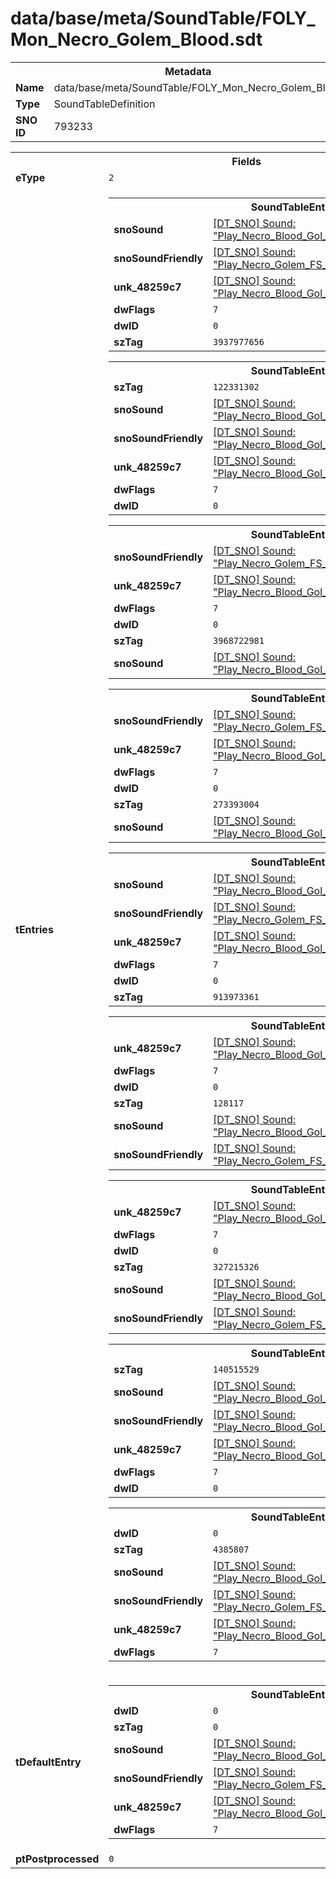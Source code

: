 <h1>data/base/meta/SoundTable/FOLY_Mon_Necro_Golem_Blood.sdt</h1><table><tr><th colspan="100%">Metadata</th></tr><tr><td><b>Name</b></td><td>data/base/meta/SoundTable/FOLY_Mon_Necro_Golem_Blood.sdt</td></tr><tr><td><b>Type</b></td><td>SoundTableDefinition</td></tr><tr><td><b>SNO ID</b></td><td>793233</td></tr></table>

<table><tr><th colspan="100%">Fields</th></tr><tr><td><b>eType</b></td><td><code>2</code></td></tr><tr><td><b>tEntries</b></td><td><table><tr><th colspan="100%">SoundTableEntry</th></tr><tr><td><b>snoSound</b></td><td><a href="..\Sound\Play_Necro_Blood_Gol_FOLY_Attk_1P.snd.md">[DT_SNO] Sound: "Play_Necro_Blood_Gol_FOLY_Attk_1P"</a></td></tr><tr><td><b>snoSoundFriendly</b></td><td><a href="..\Sound\Play_Necro_Golem_FS_Dupe_3P_Friendly.snd.md">[DT_SNO] Sound: "Play_Necro_Golem_FS_Dupe_3P_Friendly"</a></td></tr><tr><td><b>unk_48259c7</b></td><td><a href="..\Sound\Play_Necro_Blood_Gol_FOLY_Attk_3P_Enemy.snd.md">[DT_SNO] Sound: "Play_Necro_Blood_Gol_FOLY_Attk_3P_Enemy"</a></td></tr><tr><td><b>dwFlags</b></td><td><code>7</code></td></tr><tr><td><b>dwID</b></td><td><code>0</code></td></tr><tr><td><b>szTag</b></td><td><code>3937977656</code></td></tr></table>


<table><tr><th colspan="100%">SoundTableEntry</th></tr><tr><td><b>szTag</b></td><td><code>122331302</code></td></tr><tr><td><b>snoSound</b></td><td><a href="..\Sound\Play_Necro_Blood_Gol_FOLY_Death_1P.snd.md">[DT_SNO] Sound: "Play_Necro_Blood_Gol_FOLY_Death_1P"</a></td></tr><tr><td><b>snoSoundFriendly</b></td><td><a href="..\Sound\Play_Necro_Blood_Gol_FOLY_Death_3P_Friendly.snd.md">[DT_SNO] Sound: "Play_Necro_Blood_Gol_FOLY_Death_3P_Friendly"</a></td></tr><tr><td><b>unk_48259c7</b></td><td><a href="..\Sound\Play_Necro_Blood_Gol_FOLY_Death_3P_Enemy.snd.md">[DT_SNO] Sound: "Play_Necro_Blood_Gol_FOLY_Death_3P_Enemy"</a></td></tr><tr><td><b>dwFlags</b></td><td><code>7</code></td></tr><tr><td><b>dwID</b></td><td><code>0</code></td></tr></table>


<table><tr><th colspan="100%">SoundTableEntry</th></tr><tr><td><b>snoSoundFriendly</b></td><td><a href="..\Sound\Play_Necro_Golem_FS_Dupe_3P_Friendly.snd.md">[DT_SNO] Sound: "Play_Necro_Golem_FS_Dupe_3P_Friendly"</a></td></tr><tr><td><b>unk_48259c7</b></td><td><a href="..\Sound\Play_Necro_Blood_Gol_FOLY_GetHit_3P_Enemy.snd.md">[DT_SNO] Sound: "Play_Necro_Blood_Gol_FOLY_GetHit_3P_Enemy"</a></td></tr><tr><td><b>dwFlags</b></td><td><code>7</code></td></tr><tr><td><b>dwID</b></td><td><code>0</code></td></tr><tr><td><b>szTag</b></td><td><code>3968722981</code></td></tr><tr><td><b>snoSound</b></td><td><a href="..\Sound\Play_Necro_Blood_Gol_FOLY_GetHit_1P.snd.md">[DT_SNO] Sound: "Play_Necro_Blood_Gol_FOLY_GetHit_1P"</a></td></tr></table>


<table><tr><th colspan="100%">SoundTableEntry</th></tr><tr><td><b>snoSoundFriendly</b></td><td><a href="..\Sound\Play_Necro_Golem_FS_Dupe_3P_Friendly.snd.md">[DT_SNO] Sound: "Play_Necro_Golem_FS_Dupe_3P_Friendly"</a></td></tr><tr><td><b>unk_48259c7</b></td><td><a href="..\Sound\Play_Necro_Blood_Gol_FOLY_Knockback_3P_Enemy.snd.md">[DT_SNO] Sound: "Play_Necro_Blood_Gol_FOLY_Knockback_3P_Enemy"</a></td></tr><tr><td><b>dwFlags</b></td><td><code>7</code></td></tr><tr><td><b>dwID</b></td><td><code>0</code></td></tr><tr><td><b>szTag</b></td><td><code>273393004</code></td></tr><tr><td><b>snoSound</b></td><td><a href="..\Sound\Play_Necro_Blood_Gol_FOLY_Knockback_1P.snd.md">[DT_SNO] Sound: "Play_Necro_Blood_Gol_FOLY_Knockback_1P"</a></td></tr></table>


<table><tr><th colspan="100%">SoundTableEntry</th></tr><tr><td><b>snoSound</b></td><td><a href="..\Sound\Play_Necro_Blood_Gol_FOLY_Stunned_1P.snd.md">[DT_SNO] Sound: "Play_Necro_Blood_Gol_FOLY_Stunned_1P"</a></td></tr><tr><td><b>snoSoundFriendly</b></td><td><a href="..\Sound\Play_Necro_Golem_FS_Dupe_3P_Friendly.snd.md">[DT_SNO] Sound: "Play_Necro_Golem_FS_Dupe_3P_Friendly"</a></td></tr><tr><td><b>unk_48259c7</b></td><td><a href="..\Sound\Play_Necro_Blood_Gol_FOLY_Stunned_3P_Enemy.snd.md">[DT_SNO] Sound: "Play_Necro_Blood_Gol_FOLY_Stunned_3P_Enemy"</a></td></tr><tr><td><b>dwFlags</b></td><td><code>7</code></td></tr><tr><td><b>dwID</b></td><td><code>0</code></td></tr><tr><td><b>szTag</b></td><td><code>913973361</code></td></tr></table>


<table><tr><th colspan="100%">SoundTableEntry</th></tr><tr><td><b>unk_48259c7</b></td><td><a href="..\Sound\Play_Necro_Blood_Gol_FOLY_Run_3P_Enemy.snd.md">[DT_SNO] Sound: "Play_Necro_Blood_Gol_FOLY_Run_3P_Enemy"</a></td></tr><tr><td><b>dwFlags</b></td><td><code>7</code></td></tr><tr><td><b>dwID</b></td><td><code>0</code></td></tr><tr><td><b>szTag</b></td><td><code>128117</code></td></tr><tr><td><b>snoSound</b></td><td><a href="..\Sound\Play_Necro_Blood_Gol_FOLY_Run_1P.snd.md">[DT_SNO] Sound: "Play_Necro_Blood_Gol_FOLY_Run_1P"</a></td></tr><tr><td><b>snoSoundFriendly</b></td><td><a href="..\Sound\Play_Necro_Golem_FS_Dupe_3P_Friendly.snd.md">[DT_SNO] Sound: "Play_Necro_Golem_FS_Dupe_3P_Friendly"</a></td></tr></table>


<table><tr><th colspan="100%">SoundTableEntry</th></tr><tr><td><b>unk_48259c7</b></td><td><a href="..\Sound\Play_Necro_Blood_Gol_FOLY_Knockdown_3P_Enemy.snd.md">[DT_SNO] Sound: "Play_Necro_Blood_Gol_FOLY_Knockdown_3P_Enemy"</a></td></tr><tr><td><b>dwFlags</b></td><td><code>7</code></td></tr><tr><td><b>dwID</b></td><td><code>0</code></td></tr><tr><td><b>szTag</b></td><td><code>327215326</code></td></tr><tr><td><b>snoSound</b></td><td><a href="..\Sound\Play_Necro_Blood_Gol_FOLY_Knockdown_1P.snd.md">[DT_SNO] Sound: "Play_Necro_Blood_Gol_FOLY_Knockdown_1P"</a></td></tr><tr><td><b>snoSoundFriendly</b></td><td><a href="..\Sound\Play_Necro_Golem_FS_Dupe_3P_Friendly.snd.md">[DT_SNO] Sound: "Play_Necro_Golem_FS_Dupe_3P_Friendly"</a></td></tr></table>


<table><tr><th colspan="100%">SoundTableEntry</th></tr><tr><td><b>szTag</b></td><td><code>140515529</code></td></tr><tr><td><b>snoSound</b></td><td><a href="..\Sound\Play_Necro_Blood_Gol_FOLY_Spawn_1P.snd.md">[DT_SNO] Sound: "Play_Necro_Blood_Gol_FOLY_Spawn_1P"</a></td></tr><tr><td><b>snoSoundFriendly</b></td><td><a href="..\Sound\Play_Necro_Blood_Gol_FOLY_Spawn_3P_Friendly.snd.md">[DT_SNO] Sound: "Play_Necro_Blood_Gol_FOLY_Spawn_3P_Friendly"</a></td></tr><tr><td><b>unk_48259c7</b></td><td><a href="..\Sound\Play_Necro_Blood_Gol_FOLY_Spawn_3P_Enemy.snd.md">[DT_SNO] Sound: "Play_Necro_Blood_Gol_FOLY_Spawn_3P_Enemy"</a></td></tr><tr><td><b>dwFlags</b></td><td><code>7</code></td></tr><tr><td><b>dwID</b></td><td><code>0</code></td></tr></table>


<table><tr><th colspan="100%">SoundTableEntry</th></tr><tr><td><b>dwID</b></td><td><code>0</code></td></tr><tr><td><b>szTag</b></td><td><code>4385807</code></td></tr><tr><td><b>snoSound</b></td><td><a href="..\Sound\Play_Necro_Blood_Gol_FOLY_Run_1P.snd.md">[DT_SNO] Sound: "Play_Necro_Blood_Gol_FOLY_Run_1P"</a></td></tr><tr><td><b>snoSoundFriendly</b></td><td><a href="..\Sound\Play_Necro_Golem_FS_Dupe_3P_Friendly.snd.md">[DT_SNO] Sound: "Play_Necro_Golem_FS_Dupe_3P_Friendly"</a></td></tr><tr><td><b>unk_48259c7</b></td><td><a href="..\Sound\Play_Necro_Blood_Gol_FOLY_Run_3P_Enemy.snd.md">[DT_SNO] Sound: "Play_Necro_Blood_Gol_FOLY_Run_3P_Enemy"</a></td></tr><tr><td><b>dwFlags</b></td><td><code>7</code></td></tr></table>


</td></tr><tr><td><b>tDefaultEntry</b></td><td><table><tr><th colspan="100%">SoundTableEntry</th></tr><tr><td><b>dwID</b></td><td><code>0</code></td></tr><tr><td><b>szTag</b></td><td><code>0</code></td></tr><tr><td><b>snoSound</b></td><td><a href="..\Sound\Play_Necro_Blood_Gol_FOLY_Run_1P.snd.md">[DT_SNO] Sound: "Play_Necro_Blood_Gol_FOLY_Run_1P"</a></td></tr><tr><td><b>snoSoundFriendly</b></td><td><a href="..\Sound\Play_Necro_Golem_FS_Dupe_3P_Friendly.snd.md">[DT_SNO] Sound: "Play_Necro_Golem_FS_Dupe_3P_Friendly"</a></td></tr><tr><td><b>unk_48259c7</b></td><td><a href="..\Sound\Play_Necro_Blood_Gol_FOLY_Run_3P_Enemy.snd.md">[DT_SNO] Sound: "Play_Necro_Blood_Gol_FOLY_Run_3P_Enemy"</a></td></tr><tr><td><b>dwFlags</b></td><td><code>7</code></td></tr></table>

</td></tr><tr><td><b>ptPostprocessed</b></td><td><code>0</code></td></tr></table>

